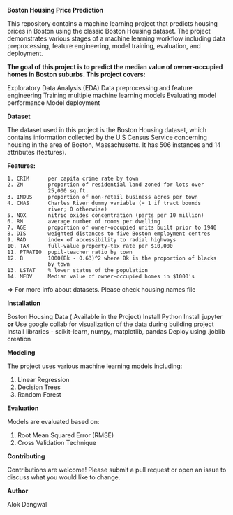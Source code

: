 **Boston Housing Price Prediction**

This repository contains a machine learning project that predicts housing prices in Boston using the classic Boston Housing dataset. 
The project demonstrates various stages of a machine learning workflow including data preprocessing, feature engineering, model training, evaluation, and deployment.


**The goal of this project is to predict the median value of owner-occupied homes in Boston suburbs. This project covers:**

Exploratory Data Analysis (EDA)
Data preprocessing and feature engineering
Training multiple machine learning models
Evaluating model performance
Model deployment

**Dataset**

The dataset used in this project is the Boston Housing dataset, which contains information collected by the U.S Census Service concerning housing in the area of Boston, Massachusetts.
It has 506 instances and 14 attributes (features).

**Features:**

    1. CRIM      per capita crime rate by town
    2. ZN        proportion of residential land zoned for lots over 
                 25,000 sq.ft.
    3. INDUS     proportion of non-retail business acres per town
    4. CHAS      Charles River dummy variable (= 1 if tract bounds 
                 river; 0 otherwise)
    5. NOX       nitric oxides concentration (parts per 10 million)
    6. RM        average number of rooms per dwelling
    7. AGE       proportion of owner-occupied units built prior to 1940
    8. DIS       weighted distances to five Boston employment centres
    9. RAD       index of accessibility to radial highways
    10. TAX      full-value property-tax rate per $10,000
    11. PTRATIO  pupil-teacher ratio by town
    12. B        1000(Bk - 0.63)^2 where Bk is the proportion of blacks 
                 by town
    13. LSTAT    % lower status of the population
    14. MEDV     Median value of owner-occupied homes in $1000's

=> For more info about datasets. Please check housing.names file


**Installation**

Boston Housing Data ( Available in the Project)
Install Python
Install jupyter 
**or**
Use google collab for visualization of the data during building project
Install libraries - scikit-learn, numpy, matplotlib, pandas
Deploy using .joblib creation



**Modeling**

The project uses various machine learning models including:

1. Linear Regression
2. Decision Trees
3. Random Forest


**Evaluation**

Models are evaluated based on:

1. Root Mean Squared Error (RMSE)
2. Cross Validation Technique

**Contributing**

Contributions are welcome! Please submit a pull request or open an issue to discuss what you would like to change.

**Author**

Alok Dangwal

